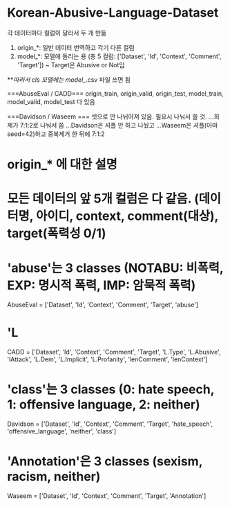 # Korean-Abusive-Language-Dataset

각 데이터마다 컬럼이 달라서 두 개 만듦
1. origin_*: 일반 데이터 번역하고 각기 다른 컬럼
2. model_*: 모델에 돌리는 용 (총 5 컬럼: ['Dataset', 'Id', 'Context', 'Comment', 'Target']) ~ Target은 Abusive or Not임

***따라서 cls 모델에는 model_*.csv 파일 쓰면 됨

===AbuseEval / CADD===
origin_train, origin_valid, origin_test, model_train, model_valid, model_test
다 있음

===Davidson / Waseem ===
셋으로 안 나뉘어져 있음. 필요시 나눠서 쓸 것.
...희제가 7:1:2로 나눠서 씀
...Davidson은 셔플 안 하고 나눴고
...Waseem은 셔플(아마 seed=42)하고 중복제거 한 뒤에 7:1:2


# origin_* 에 대한 설명
# 모든 데이터의 앞 5개 컬럼은 다 같음. (데이터명, 아이디, context, comment(대상), target(폭력성 0/1)

# 'abuse'는 3 classes (NOTABU: 비폭력, EXP: 명시적 폭력, IMP: 암묵적 폭력)
AbuseEval = ['Dataset', 'Id', 'Context', 'Comment', 'Target', 'abuse']

# 'L
CADD = ['Dataset', 'Id', 'Context', 'Comment', 'Target', 'L.Type', 'L.Abusive', 'lAttack', 'L.Dem', 'L.Implicit', 'L.Profanity', 'lenComment', 'lenContext']

# 'class'는 3 classes (0: hate speech, 1: offensive language, 2: neither)
Davidson = ['Dataset', 'Id', 'Context', 'Comment', 'Target', 'hate_speech', 'offensive_language', 'neither', 'class']

# 'Annotation'은 3 classes (sexism, racism, neither)
Waseem = ['Dataset', 'Id', 'Context', 'Comment', 'Target', 'Annotation']
